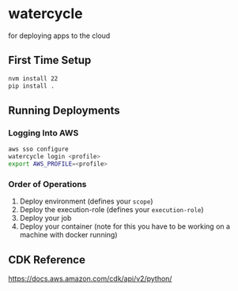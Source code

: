 # watercycle
for deploying apps to the cloud

## First Time Setup

```bash
nvm install 22
pip install .
```

## Running Deployments

### Logging Into AWS

```bash
aws sso configure
watercycle login <profile>
export AWS_PROFILE=<profile>
```

### Order of Operations

1. Deploy environment (defines your `scope`)
2. Deploy the execution-role (defines your `execution-role`)
3. Deploy your job
4. Deploy your container (note for this you have to be working on a machine with docker running)

## CDK Reference

https://docs.aws.amazon.com/cdk/api/v2/python/
